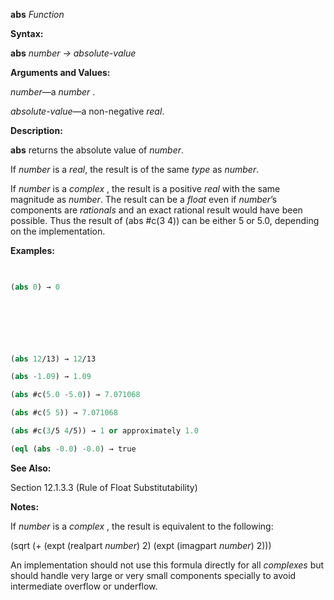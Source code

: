 **abs** *Function* 



**Syntax:** 



**abs** *number → absolute-value* 



**Arguments and Values:** 



*number*—a *number* . 



*absolute-value*—a non-negative *real*. 



**Description:** 



**abs** returns the absolute value of *number*. 



If *number* is a *real*, the result is of the same *type* as *number*. 



If *number* is a *complex* , the result is a positive *real* with the same magnitude as *number*. The result can be a *float* even if *number*’s components are *rationals* and an exact rational result would have been possible. Thus the result of (abs #c(3 4)) can be either 5 or 5.0, depending on the implementation. 



**Examples:**
```lisp
 

(abs 0) → 0 



 

 

(abs 12/13) → 12/13 

(abs -1.09) → 1.09 

(abs #c(5.0 -5.0)) → 7.071068 

(abs #c(5 5)) → 7.071068 

(abs #c(3/5 4/5)) → 1 or approximately 1.0 

(eql (abs -0.0) -0.0) → true 


```
**See Also:** 



Section 12.1.3.3 (Rule of Float Substitutability) 



**Notes:** 



If *number* is a *complex* , the result is equivalent to the following: 



(sqrt (+ (expt (realpart *number*) 2) (expt (imagpart *number*) 2))) 



An implementation should not use this formula directly for all *complexes* but should handle very large or very small components specially to avoid intermediate overflow or underflow. 



